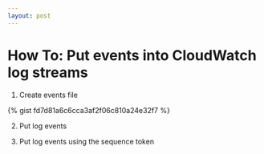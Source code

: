 ```yaml
---
layout: post
---
```

# How To: Put events into CloudWatch log streams

1. Create events file

{% gist fd7d81a6c6cca3af2f06c810a24e32f7 %}

2. Put log events

3. Put log events using the sequence token